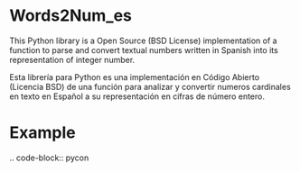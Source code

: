 Words2Num_es
============

This Python library is a Open Source (BSD License) implementation of a function to parse and convert textual numbers
written in Spanish into its representation of integer number.


Esta librería para Python es una implementación en Código Abierto (Licencia BSD) de una función para analizar y convertir numeros cardinales en texto en Español a su representación en cifras de número entero.


Example
=======

.. code-block:: pycon
